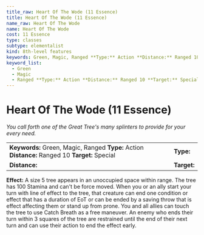 ```yaml
---
title_raw: Heart Of The Wode (11 Essence)
title: Heart Of The Wode (11 Essence)
name_raw: Heart Of The Wode
name: Heart Of The Wode
cost: 11 Essence
type: classes
subtype: elementalist
kind: 8th-level features
keywords: Green, Magic, Ranged **Type:** Action **Distance:** Ranged 10 **Target:** Special
keyword_list:
  - Green
  - Magic
  - Ranged **Type:** Action **Distance:** Ranged 10 **Target:** Special
---
```


# Heart Of The Wode (11 Essence)

*You call forth one of the Great Tree's many splinters to provide for your every need.*

|                                                                                                 |             |
| :---------------------------------------------------------------------------------------------- | :---------- |
| **Keywords:** Green, Magic, Ranged **Type:** Action **Distance:** Ranged 10 **Target:** Special | **Type:**   |
| **Distance:**                                                                                   | **Target:** |

**Effect:** A size 5 tree appears in an unoccupied space within range. The tree has 100 Stamina and can't be force moved. When you or an ally start your turn with line of effect to the tree, that creature can end one condition or effect that has a duration of EoT or can be ended by a saving throw that is effect affecting them or stand up from prone. You and all allies can touch the tree to use Catch Breath as a free maneuver. An enemy who ends their turn within 3 squares of the tree are restrained until the end of their next turn and can use their action to end the effect early.
